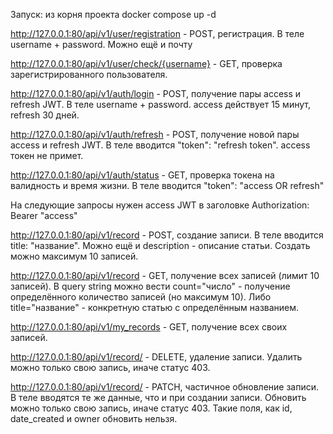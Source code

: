 Запуск: из корня проекта docker compose up -d

http://127.0.0.1:80/api/v1/user/registration - POST, регистрация. В теле username + password. Можно ещё и почту

http://127.0.0.1:80/api/v1/user/check/{username} - GET, проверка зарегистрированного пользователя.

http://127.0.0.1:80/api/v1/auth/login - POST, получение пары access и refresh JWT. В теле username + password. access действует 15 минут, refresh 30 дней. 

http://127.0.0.1:80/api/v1/auth/refresh - POST, получение новой пары access и refresh JWT. В теле вводится "token": "refresh token". access токен не примет.

http://127.0.0.1:80/api/v1/auth/status - GET, проверка токена на валидность и время жизни. В теле вводится "token": "access OR refresh"

На следующие запросы нужен access JWT в заголовке Authorization: Bearer "access"

http://127.0.0.1:80/api/v1/record - POST, создание записи. В теле вводится title: "название". Можно ещё и description - описание статьи. Создать можно максимум 10 записей.

http://127.0.0.1:80/api/v1/record - GET, получение всех записей (лимит 10 записей). В query string можно вести count="число" - получение определённого количество записей (но максимум 10). Либо title="название" - конкретную статью с определённым названием.

http://127.0.0.1:80/api/v1/my_records - GET, получение всех своих записей.

http://127.0.0.1:80/api/v1/record/<int> - DELETE, удаление записи. Удалить можно только свою запись, иначе статус 403.

http://127.0.0.1:80/api/v1/record/<int> - PATCH, частичное обновление записи. В теле вводятся те же данные, что и при создании записи. Обновить можно только свою запись, иначе статус 403. Такие поля, как id, date_created и owner обновить нельзя.
